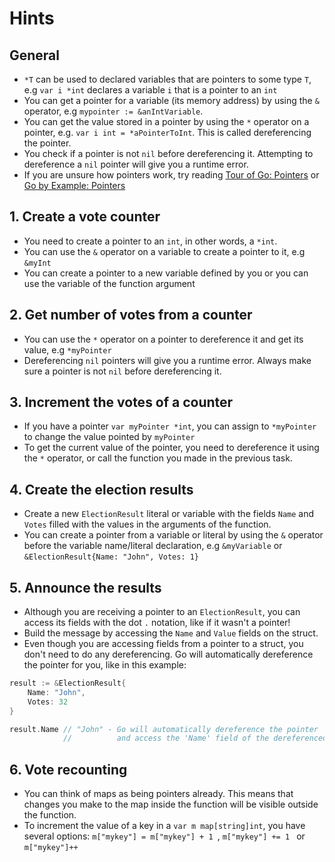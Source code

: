 # Hints

## General

- `*T` can be used to declared variables that are pointers to some type `T`, e.g `var i *int` declares a variable `i` that is a pointer to an `int`
- You can get a pointer for a variable (its memory address) by using the `&` operator, e.g `mypointer := &anIntVariable`.
- You can get the value stored in a pointer by using the `*` operator on a pointer, e.g. `var i int = *aPointerToInt`. This is called dereferencing the pointer.
- You check if a pointer is not `nil` before dereferencing it. Attempting to dereference a `nil` pointer will give you a runtime error.
- If you are unsure how pointers work, try reading [Tour of Go: Pointers][go-tour-pointers] or [Go by Example: Pointers][go-by-example-pointers]

## 1. Create a vote counter

- You need to create a pointer to an `int`, in other words, a `*int`.
- You can use the `&` operator on a variable to create a pointer to it, e.g `&myInt`
- You can create a pointer to a new variable defined by you or you can use the variable of the function argument

## 2. Get number of votes from a counter

- You can use the `*` operator on a pointer to dereference it and get its value, e.g `*myPointer`
- Dereferencing `nil` pointers will give you a runtime error. Always make sure a pointer is not `nil` before dereferencing it.

## 3. Increment the votes of a counter

- If you have a pointer `var myPointer *int`, you can assign to `*myPointer` to change the value pointed by `myPointer`
- To get the current value of the pointer, you need to dereference it using the `*` operator, or call the function you made in the previous task.

## 4. Create the election results

- Create a new `ElectionResult` literal or variable with the fields `Name` and `Votes` filled with the values in the arguments of the function.
- You can create a pointer from a variable or literal by using the `&` operator before the variable name/literal declaration, e.g `&myVariable` or `&ElectionResult{Name: "John", Votes: 1}`

## 5. Announce the results

- Although you are receiving a pointer to an `ElectionResult`, you can access its fields with the dot `.` notation, like if it wasn't a pointer!
- Build the message by accessing the `Name` and `Value` fields on the struct.
- Even though you are accessing fields from a pointer to a struct, you don't need to do any dereferencing. Go will automatically dereference the pointer for you, like in this example:

```go
result := &ElectionResult{
    Name: "John",
    Votes: 32
}

result.Name // "John" - Go will automatically dereference the pointer
            //          and access the 'Name' field of the dereferenced struct
```

## 6. Vote recounting

- You can think of maps as being pointers already. This means that changes you make to the map inside the function will be visible outside the function.
- To increment the value of a key in a `var m map[string]int`, you have several options: `m["mykey"] = m["mykey"] + 1 `, `m["mykey"] += 1 ` or `m["mykey"]++ `

[go-tour-pointers]: https://tour.golang.org/moretypes/1
[go-by-example-pointers]: https://gobyexample.com/pointers
